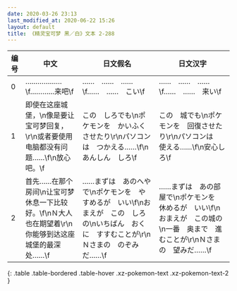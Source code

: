 ```yaml
---
date: 2020-03-26 23:13
last_modified_at: 2020-06-22 15:26
layout: default
title: 《精灵宝可梦 黑／白》文本 2-288
---
```

| 编号 | 中文 | 日文假名 | 日文汉字 |
| ---- | ---- | ---- | --- |
| 0 | ………………\f…………来吧\f | ……　……　……\f……　……　こい\f | ……　……　……\f……　……　来い\f |
| 1 | 即使在这座城堡，\n像是要让宝可梦回复，\r\n或者要使用电脑都没有问题……\f\n放心吧。\f | この　しろでも\nポケモンを　かいふく　させたり\r\nパソコンは　つかえる……\f\nあんしん　しろ\f | この　城でも\nポケモンを　回復させたり\r\nパソコンは　使える……\f\n安心しろ\f |
| 2 | 首先……在那个房间\n让宝可梦休息一下比较好。\f\nＮ大人也在期望着\r\n你能够到达这座城堡的最深处……\f | ……まずは　あのへやで\nポケモンを　やすめるが　いい\f\nおまえが　この　しろの\nいちばん　おくに　すすむことが\r\nＮさまの　のぞみ　だ……\f | ……まずは　あの部屋で\nポケモンを　休めるが　いい\f\nおまえが　この城の\n一番　奥まで　進むことが\r\nＮさまの　望みだ……\f |
{: .table .table-bordered .table-hover .xz-pokemon-text .xz-pokemon-text-2 }